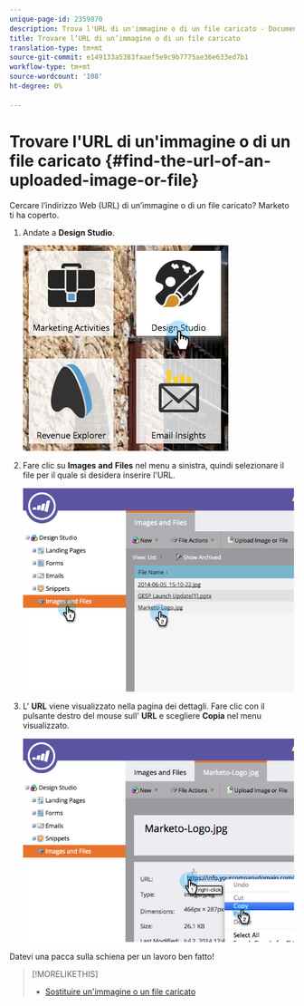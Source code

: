 ```yaml
---
unique-page-id: 2359870
description: Trova l'URL di un'immagine o di un file caricato - Documenti Marketo - Documentazione del prodotto
title: Trovare l’URL di un’immagine o di un file caricato
translation-type: tm+mt
source-git-commit: e149133a5383faaef5e9c9b7775ae36e633ed7b1
workflow-type: tm+mt
source-wordcount: '108'
ht-degree: 0%

---
```



# Trovare l&#39;URL di un&#39;immagine o di un file caricato {#find-the-url-of-an-uploaded-image-or-file}

Cercare l’indirizzo Web (URL) di un’immagine o di un file caricato? Marketo ti ha coperto.

1. Andate a **Design Studio**.

   ![](assets/designstudio-4.png)

1. Fare clic su **Images** **and** **Files** nel menu a sinistra, quindi selezionare il file per il quale si desidera inserire l&#39;URL.

   ![](assets/image2014-9-25-14-3a47-3a53.png)

1. L&#39; **URL** viene visualizzato nella pagina dei dettagli. Fare clic con il pulsante destro del mouse sull&#39; **URL** e scegliere **Copia** nel menu visualizzato.

   ![](assets/image2014-9-25-14-3a48-3a16.png)

Datevi una pacca sulla schiena per un lavoro ben fatto!

>[!MORELIKETHIS]
>
>* [Sostituire un&#39;immagine o un file caricato](replace-an-uploaded-image-or-file.md)

>




